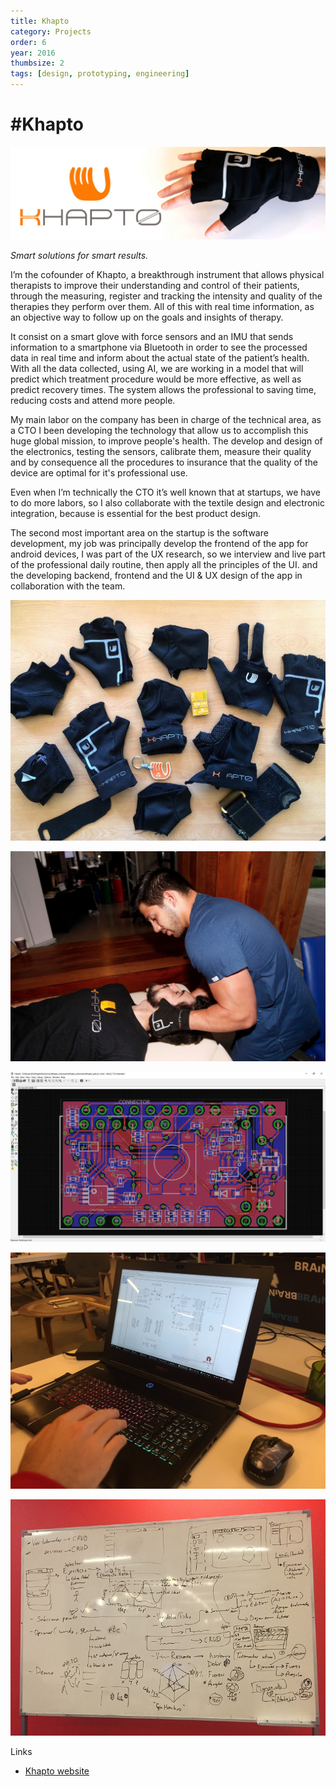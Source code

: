 ```yaml
---
title: Khapto
category: Projects
order: 6
year: 2016
thumbsize: 2
tags: [design, prototyping, engineering]
---
```

# #Khapto


![Logo Khapto](images/khapto/thumb.jpg)

*Smart solutions for smart results.*

I’m the cofounder of Khapto, a breakthrough instrument that allows physical therapists to improve their understanding and control of their patients, through the measuring, register and tracking the intensity and quality of the therapies they perform over them. All of this with real time information, as an objective way to follow up on the goals and insights of therapy.

It consist on a smart glove with force sensors and an IMU that sends information to a smartphone via Bluetooth in order to see the processed data in real time and inform about the actual state of the patient’s health. With all the data collected, using AI, we are working in a model that will predict which treatment procedure would be more effective, as well as predict recovery times. The system allows the professional to saving time, reducing costs and attend more people.

My main labor on the company has been in charge of the technical area, as a CTO I been developing the technology that allow us to accomplish this huge global mission, to improve people's health. The develop and design of the electronics, testing the sensors, calibrate them, measure their quality and by consequence all the procedures to insurance that the quality of the device are optimal for it's professional use.

Even when I’m technically the CTO it’s well known that at startups, we have to do more labors, so I also collaborate with the textile design and electronic integration, because is essential for the best product design.  

The second most important area on the startup is the software development, my job was principally develop the frontend of the app for android devices, I was part of the UX research, so we interview and live part of the professional daily routine, then apply all the principles of the UI.
and the developing backend, frontend and the UI & UX design of the app in collaboration with the team.

![Image 0](images/khapto/img00.jpg)

![Image 1](images/khapto/img01.jpg)

![Image 2](images/khapto/img02.jpg)

![Image 3](images/khapto/img03.jpg)

![Image 4](images/khapto/img04.jpg)

Links
- [Khapto website](http://khapto.com)
